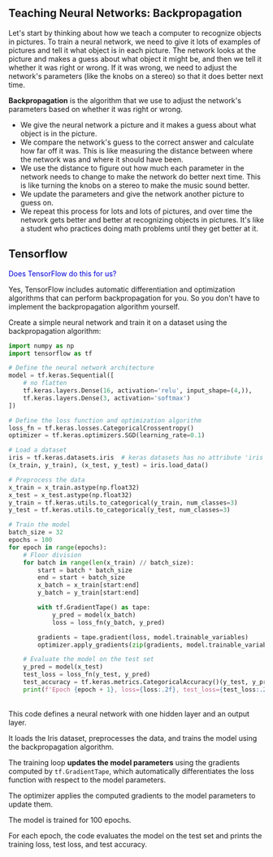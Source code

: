 ## Teaching Neural Networks: Backpropagation

Let's start by thinking about how we teach a computer to recognize objects in pictures.  To train a neural network, we need to give it lots of examples of pictures and tell it what object is in each picture. The network looks at the picture and makes a guess about what object it might be, and then we tell it whether it was right or wrong. If it was wrong, we need to adjust the network's parameters (like the knobs on a stereo) so that it does better next time.

**Backpropagation** is the algorithm that we use to adjust the network's parameters based on whether it was right or wrong.

* We give the neural network a picture and it makes a guess about what object is in the picture.
* We compare the network's guess to the correct answer and calculate how far off it was. This is like measuring the distance between where the network was and where it should have been.
* We use the distance to figure out how much each parameter in the network needs to change to make the network do better next time. This is like turning the knobs on a stereo to make the music sound better.
* We update the parameters and give the network another picture to guess on.
* We repeat this process for lots and lots of pictures, and over time the network gets better and better at recognizing objects in pictures. It's like a student who practices doing math problems until they get better at it.

## Tensorflow

<span style="color:#0000dd;">Does TensorFlow do this for us?</span>

Yes, TensorFlow includes automatic differentiation and optimization algorithms that can perform backpropagation for you. So you don't have to implement the backpropagation algorithm yourself.

Create a simple neural network and train it on a dataset using the backpropagation algorithm:

```py
import numpy as np
import tensorflow as tf

# Define the neural network architecture
model = tf.keras.Sequential([
    # no flatten
    tf.keras.layers.Dense(16, activation='relu', input_shape=(4,)),
    tf.keras.layers.Dense(3, activation='softmax')
])

# Define the loss function and optimization algorithm
loss_fn = tf.keras.losses.CategoricalCrossentropy()
optimizer = tf.keras.optimizers.SGD(learning_rate=0.1)

# Load a dataset
iris = tf.keras.datasets.iris  # keras datasets has no attribute 'iris'
(x_train, y_train), (x_test, y_test) = iris.load_data()

# Preprocess the data
x_train = x_train.astype(np.float32)
x_test = x_test.astype(np.float32)
y_train = tf.keras.utils.to_categorical(y_train, num_classes=3)
y_test = tf.keras.utils.to_categorical(y_test, num_classes=3)

# Train the model
batch_size = 32
epochs = 100
for epoch in range(epochs):
    # Floor division
    for batch in range(len(x_train) // batch_size):
        start = batch * batch_size
        end = start + batch_size
        x_batch = x_train[start:end]
        y_batch = y_train[start:end]

        with tf.GradientTape() as tape:
            y_pred = model(x_batch)
            loss = loss_fn(y_batch, y_pred)

        gradients = tape.gradient(loss, model.trainable_variables)
        optimizer.apply_gradients(zip(gradients, model.trainable_variables))

    # Evaluate the model on the test set
    y_pred = model(x_test)
    test_loss = loss_fn(y_test, y_pred)
    test_accuracy = tf.keras.metrics.CategoricalAccuracy()(y_test, y_pred)
    print(f'Epoch {epoch + 1}, loss={loss:.2f}, test_loss={test_loss:.2f}, test_accuracy={test_accuracy:.2f}')
```

<br>
This code defines a neural network with one hidden layer and an output layer.

It loads the Iris dataset, preprocesses the data, and trains the model using the backpropagation algorithm.

The training loop **updates the model parameters** using the gradients computed by `tf.GradientTape`, which automatically differentiates the loss function with respect to the model parameters.

The optimizer applies the computed gradients to the model parameters to update them.

The model is trained for 100 epochs.

For each epoch, the code evaluates the model on the test set and prints the training loss, test loss, and test accuracy.

<br>
